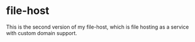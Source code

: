 # file-host

This is the second version of my file-host, which is file hosting as a service with custom domain support.
